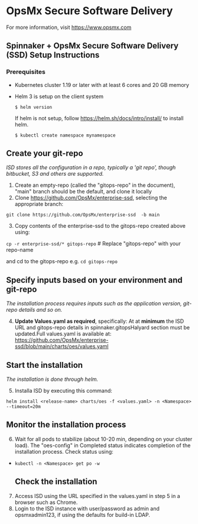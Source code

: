 
# OpsMx Secure Software Delivery

For more information, visit https://www.opsmx.com

## Spinnaker + OpsMx Secure Software Delivery (SSD) Setup Instructions

### Prerequisites

- Kubernetes cluster 1.19 or later with at least 6 cores and 20 GB memory
- Helm 3 is setup on the client system
  ```console
  $ helm version
  ```
  If helm is not setup, follow <https://helm.sh/docs/intro/install/> to install helm.


  ```console
  $ kubectl create namespace mynamespace
  ```

## Create your git-repo
*ISD stores all the configuration in a repo, typically a 'git repo', though bitbucket, S3 and others are supported.*

1. Create an empty-repo (called the "gitops-repo" in the document), "main" branch should be the default, and clone it locally
2. Clone https://github.com/OpsMx/enterprise-ssd, selecting the appropriate branch:

`git clone https://github.com/OpsMx/enterprise-ssd  -b main`

3. Copy contents of the enterprise-ssd to the gitops-repo created above using:

`cp -r enterprise-ssd/* gitops-repo` # Replace "gitops-repo" with your repo-name

and cd to the gitops-repo e.g. `cd gitops-repo`

## Specify inputs based on your environment and git-repo
*The installation process requires inputs such as the application version, git-repo details and so on.*

4. **Update Values.yaml as required**, specifically: At at **minimum** the ISD URL and gitops-repo details in spinnaker.gitopsHalyard section must be updated.Full values.yaml is available at: https://github.com/OpsMx/enterprise-ssd/blob/main/charts/oes/values.yaml

## Start the installation
*The installation is done through helm.*

5. Installa ISD by executing this command:

`helm install <release-name> charts/oes -f <values.yaml> -n <Namespace> --timeout=20m`

## Monitor the installation process
6. Wait for all pods to stabilize (about 10-20 min, depending on your cluster load). The "oes-config" in Completed status indicates completion of the installation process. Check status using:

- `kubectl -n <Namespace> get po -w`

  ## Check the installation
7. Access ISD using the URL specified in the values.yaml in step 5 in a browser such as Chrome.
8. Login to the ISD instance with user/password as admin and opsmxadmin123, if using the defaults for build-in LDAP.

      
